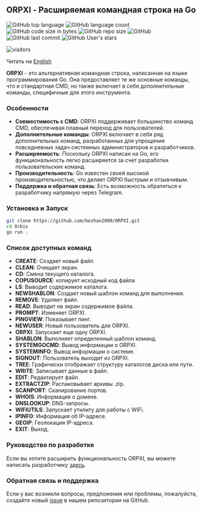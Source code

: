 ## ORPXI - Расширяемая командная строка на Go

![GitHub top language](https://img.shields.io/github/languages/top/bezhan2009/ORPXI) 
![GitHub language count](https://img.shields.io/github/languages/count/bezhan2009/ORPXI)
![GitHub code size in bytes](https://img.shields.io/github/languages/code-size/bezhan2009/ORPXI)
![GitHub repo size](https://img.shields.io/github/repo-size/bezhan2009/ORPXI) 
![GitHub](https://img.shields.io/github/license/bezhan2009/ORPXI) 
![GitHub last commit](https://img.shields.io/github/last-commit/bezhan2009/ORPXI)
![GitHub User's stars](https://img.shields.io/github/stars/bezhan2009?style=social)

<p align="left">
    <img src="https://visitor-badge.laobi.icu/badge?page_id=bezhan2009.ORPXI" alt="visitors"/>
</p>

Читать на [English](README.md)

**ORPXI** - это альтернативная командная строка, написанная на языке программирования Go. Она предоставляет те же основные команды, что и стандартная CMD, но также включает в себя дополнительные команды, специфичные для этого инструмента.

### Особенности

- **Совместимость с CMD**: ORPXI поддерживает большинство команд CMD, обеспечивая плавный переход для пользователей.
- **Дополнительные команды**: ORPXI включает в себя ряд дополнительных команд, разработанных для упрощения повседневных задач системных администраторов и разработчиков.
- **Расширяемость**: Поскольку ORPXI написан на Go, его функциональность легко расширяется за счет разработки пользовательских команд.
- **Производительность**: Go известен своей высокой производительностью, что делает ORPXI быстрым и отзывчивым.
- **Поддержка и обратная связь**: Есть возможность обратиться к разработчику напрямую через Telegram.

### Установка и Запуск

```bash
git clone https://github.com/bezhan2009/ORPXI.git
cd Orbix
go run .
```

### Список доступных команд

- **CREATE**: Создает новый файл.
- **CLEAN**: Очищает экран.
- **CD**: Смена текущего каталога.
- **COPUSOURCE**: копирует исходный код файла
- **LS**: Выводит содержимое каталога.
- **NEWSHABLON**: Создает новый шаблон команд для выполнения.
- **REMOVE**: Удаляет файл.
- **READ**: Выводит на экран содержимое файла.
- **PROMPT**: Изменяет ORPXI.
- **PINGVIEW**: Показывает пинг.
- **NEWUSER**: Новый пользователь для ORPXI.
- **ORPXI**: Запускает еще одну ORPXI.
- **SHABLON**: Выполняет определенный шаблон команд.
- **SYSTEMGOCMD**: Вывод информации о ORPXI.
- **SYSTEMINFO**: Вывод информации о системе.
- **SIGNOUT**: Пользователь выходит из ORPXI.
- **TREE**: Графически отображает структуру каталогов диска или пути.
- **WRITE**: Записывает данные в файл.
- **EDIT**: Редактирует файл.
- **EXTRACTZIP**: Распаковывает архивы .zip.
- **SCANPORT**: Сканирование портов.
- **WHOIS**: Информация о домене.
- **DNSLOOKUP**: DNS-запросы.
- **WIFIUTILS**: Запускает утилиту для работы с WiFi.
- **IPINFO**: Информация об IP-адресе.
- **GEOIP**: Геолокация IP-адреса.
- **EXIT**: Выход.

### Руководство по разработке

Если вы хотите расширить функциональность ORPXI, вы можете написать разработчику [здесь](https://t.me/Rust_Bezhan).

### Обратная связь и поддержка

Если у вас возникли вопросы, предложения или проблемы, пожалуйста, создайте новый [issue](https://github.com/bezhan2009/ORPXI/issues/new) в нашем репозитории на GitHub.
